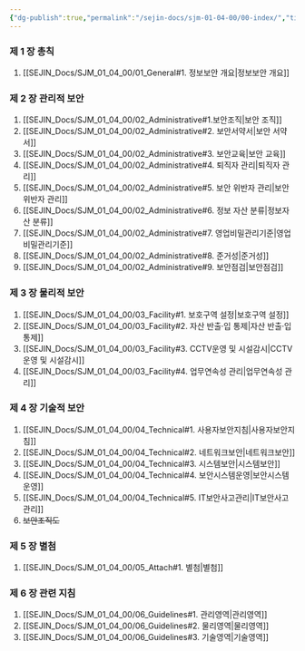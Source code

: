 ```yaml
---
{"dg-publish":true,"permalink":"/sejin-docs/sjm-01-04-00/00-index/","title":"목차","tags":["정보보안관리규정","보안"],"noteIcon":"","created":"2025-04-10T08:14:47.929+09:00","updated":"2024-12-19T17:30:33.576+09:00"}
---
```


### 제 1 장 총칙

1. [[SEJIN_Docs/SJM_01_04_00/01_General#1. 정보보안 개요\|정보보안 개요]] 

### 제 2 장 관리적 보안

1. [[SEJIN_Docs/SJM_01_04_00/02_Administrative#1.보안조직\|보안 조직]]
2. [[SEJIN_Docs/SJM_01_04_00/02_Administrative#2. 보안서약서\|보안 서약서]]
3. [[SEJIN_Docs/SJM_01_04_00/02_Administrative#3. 보안교육\|보안 교육]]
4. [[SEJIN_Docs/SJM_01_04_00/02_Administrative#4. 퇴직자 관리\|퇴직자 관리]]
5. [[SEJIN_Docs/SJM_01_04_00/02_Administrative#5. 보안 위반자 관리\|보안 위반자 관리]]
6. [[SEJIN_Docs/SJM_01_04_00/02_Administrative#6. 정보 자산 분류\|정보자산 분류]]
7. [[SEJIN_Docs/SJM_01_04_00/02_Administrative#7. 영업비밀관리기준\|영업비밀관리기준]]
8. [[SEJIN_Docs/SJM_01_04_00/02_Administrative#8. 준거성\|준거성]]
9. [[SEJIN_Docs/SJM_01_04_00/02_Administrative#9. 보안점검\|보안점검]]

### 제 3 장 물리적 보안

1. [[SEJIN_Docs/SJM_01_04_00/03_Facility#1. 보호구역 설정\|보호구역 설정]]
2. [[SEJIN_Docs/SJM_01_04_00/03_Facility#2. 자산 반출·입 통제\|자산 반출·입 통제]]
3. [[SEJIN_Docs/SJM_01_04_00/03_Facility#3. CCTV운영 및 시설감시\|CCTV운영 및 시설감시]] 
4. [[SEJIN_Docs/SJM_01_04_00/03_Facility#4. 업무연속성 관리\|업무연속성 관리]]

### 제 4 장 기술적 보안

1. [[SEJIN_Docs/SJM_01_04_00/04_Technical#1. 사용자보안지침\|사용자보안지침]] 
2. [[SEJIN_Docs/SJM_01_04_00/04_Technical#2. 네트워크보안\|네트워크보안]]
3. [[SEJIN_Docs/SJM_01_04_00/04_Technical#3. 시스템보안\|시스템보안]]
4. [[SEJIN_Docs/SJM_01_04_00/04_Technical#4. 보안시스템운영\|보안시스템운영]]
5. [[SEJIN_Docs/SJM_01_04_00/04_Technical#5. IT보안사고관리\|IT보안사고관리]]
6. ~~보안조직도~~

### 제 5 장 별첨

1. [[SEJIN_Docs/SJM_01_04_00/05_Attach#1. 별첨\|별첨]]

### 제 6 장 관련 지침

1. [[SEJIN_Docs/SJM_01_04_00/06_Guidelines#1. 관리영역\|관리영역]]
2. [[SEJIN_Docs/SJM_01_04_00/06_Guidelines#2. 물리영역\|물리영역]]
3. [[SEJIN_Docs/SJM_01_04_00/06_Guidelines#3. 기술영역\|기술영역]]